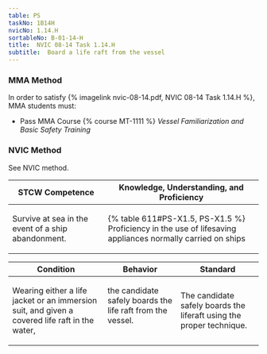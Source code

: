 ```yaml
---
table: PS
taskNo: 1B14H
nvicNo: 1.14.H 
sortableNo: B-01-14-H
title:  NVIC 08-14 Task 1.14.H
subtitle:  Board a life raft from the vessel
---
```



### MMA Method

In order to satisfy  {% imagelink nvic-08-14.pdf, NVIC 08-14 Task 1.14.H %}, MMA students must:

* Pass MMA Course {% course MT-1111 %}  *Vessel Familiarization and Basic Safety Training*


### NVIC Method

<a onclick="togglevisibility('nvic_methods')" >See NVIC method.</a>

<div id='nvic_methods' class='hide'>

<table>
<thead>
<tr>
<th class='forty'> STCW Competence </th>
<th class='sixty'> Knowledge, Understanding, and Proficiency </th>
</tr>
</thead>




<tbody>
<tr><td markdown='1'>

Survive at sea in the event of a ship abandonment.

</td><td markdown='1'>

{% table 611#PS-X1.5, PS-X1.5 %} Proficiency in the use of lifesaving appliances normally carried on ships

</td></tr>


</tbody>
</table>


<table>
<thead>
<tr><th class='twenty'>  Condition </th><th class='twenty'> Behavior </th><th  class='sixty'>Standard </th></tr>
</thead>
<tbody >



<tr><td markdown='1'>

Wearing either a life jacket or an immersion suit, and given a covered life raft in the water,

</td><td markdown='1'>

the candidate safely boards the life raft from the vessel.

<br>

<div class="tooltip" markdown='1'>



</div>


</td><td markdown='1'>

The candidate safely boards the liferaft using the proper technique.

</td></tr>
</tbody>
</table>
</div>

